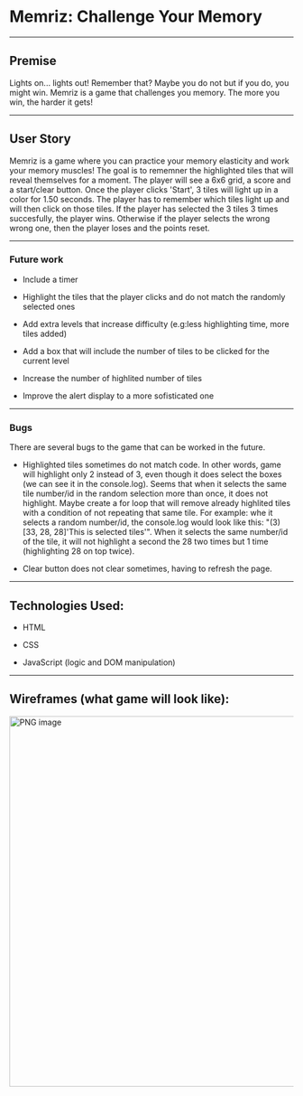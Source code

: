 # Memriz: Challenge Your Memory

---

## Premise

Lights on... lights out! Remember that? Maybe you do not but if you do, you might win. Memriz is a game that challenges you memory. The more you win, the harder it gets! 


---

## User Story
Memriz is a game where you can practice your memory elasticity and work your memory muscles! The goal is to rememner the highlighted tiles that will reveal themselves for a moment. The player will see a 6x6 grid, a score and a start/clear button. Once the player clicks 'Start', 3 tiles will light up in a color for 1.50 seconds. The player has to remember which tiles light up and will then click on those tiles. If the player has selected the 3 tiles 3 times succesfully, the player wins. Otherwise if the player selects the wrong wrong one, then the player loses and the points reset. 

---

### Future work

* Include a timer

* Highlight the tiles that the player clicks and do not match the randomly selected ones

* Add extra levels that increase difficulty (e.g:less highlighting time, more tiles added)

* Add a box that will include the number of tiles to be clicked for the current level

* Increase the number of highlited number of tiles

* Improve the alert display to a more sofisticated one

---

### Bugs

There are several bugs to the game that can be worked in the future. 

* Highlighted tiles sometimes do not match code. In other words, game will highlight only 2 instead of 3, even though it does select the boxes (we can see it in the console.log). Seems that when it selects the same tile number/id in the random selection more than once, it does not highlight. Maybe create a for loop that will remove already highlited tiles with a condition of not repeating that same tile. For example: whe it selects a random number/id, the console.log would look like this: "(3) [33, 28, 28]'This is selected tiles'". When it selects the same number/id of the tile, it will not highlight a second the 28 two times but 1 time (highlighting 28 on top twice).

* Clear button does not clear sometimes, having to refresh the page. 

---

## Technologies Used:

* HTML

* CSS

* JavaScript (logic and DOM manipulation)

---

## Wireframes (what game will look like):

<img width="656" alt="PNG image" src="https://user-images.githubusercontent.com/44327404/169831231-2dad25e6-2885-4f22-b3a2-ae03b03ec6f4.png">